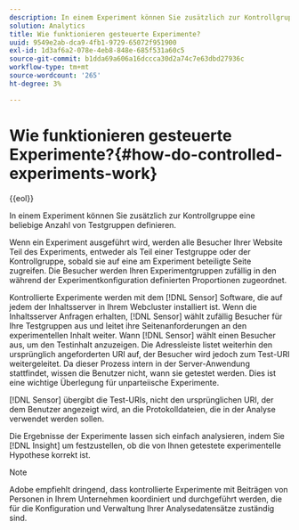 ```yaml
---
description: In einem Experiment können Sie zusätzlich zur Kontrollgruppe eine beliebige Anzahl von Testgruppen definieren.
solution: Analytics
title: Wie funktionieren gesteuerte Experimente?
uuid: 9549e2ab-dca9-4fb1-9729-65072f951900
exl-id: 1d3af6a2-078e-4eb8-848e-685f531a60c5
source-git-commit: b1dda69a606a16dccca30d2a74c7e63dbd27936c
workflow-type: tm+mt
source-wordcount: '265'
ht-degree: 3%

---
```


# Wie funktionieren gesteuerte Experimente?{#how-do-controlled-experiments-work}

{{eol}}

In einem Experiment können Sie zusätzlich zur Kontrollgruppe eine beliebige Anzahl von Testgruppen definieren.

Wenn ein Experiment ausgeführt wird, werden alle Besucher Ihrer Website Teil des Experiments, entweder als Teil einer Testgruppe oder der Kontrollgruppe, sobald sie auf eine am Experiment beteiligte Seite zugreifen. Die Besucher werden Ihren Experimentgruppen zufällig in den während der Experimentkonfiguration definierten Proportionen zugeordnet.

Kontrollierte Experimente werden mit dem [!DNL Sensor] Software, die auf jedem der Inhaltsserver in Ihrem Webcluster installiert ist. Wenn die Inhaltsserver Anfragen erhalten, [!DNL Sensor] wählt zufällig Besucher für Ihre Testgruppen aus und leitet ihre Seitenanforderungen an den experimentellen Inhalt weiter. Wann [!DNL Sensor] wählt einen Besucher aus, um den Testinhalt anzuzeigen. Die Adressleiste listet weiterhin den ursprünglich angeforderten URI auf, der Besucher wird jedoch zum Test-URI weitergeleitet. Da dieser Prozess intern in der Server-Anwendung stattfindet, wissen die Benutzer nicht, wann sie getestet werden. Dies ist eine wichtige Überlegung für unparteiische Experimente.

[!DNL Sensor] übergibt die Test-URIs, nicht den ursprünglichen URI, der dem Benutzer angezeigt wird, an die Protokolldateien, die in der Analyse verwendet werden sollen.

Die Ergebnisse der Experimente lassen sich einfach analysieren, indem Sie [!DNL Insight] um festzustellen, ob die von Ihnen getestete experimentelle Hypothese korrekt ist.

>[!NOTE]
>
>Adobe empfiehlt dringend, dass kontrollierte Experimente mit Beiträgen von Personen in Ihrem Unternehmen koordiniert und durchgeführt werden, die für die Konfiguration und Verwaltung Ihrer Analysedatensätze zuständig sind.
